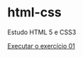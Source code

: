 # html-css
 Estudo HTML 5 e  CSS3

<a href="https://diegomacieldc.github.io/html-css/exercicios/ex01/index.html">Executar o exercício 01</a>